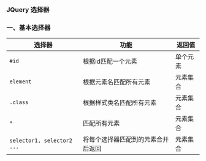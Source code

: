 ### JQuery 选择器
### 一、基本选择器
| 选择器        | 功能                   | 返回值   |
| -----------  | ----------------------| ------- |
| `#id    `   | 根据id匹配一个元素        | 单个元素 |
| `element`   | 根据元素名匹配所有元素     | 元素集合 |
| `.class `   | 根据样式类名匹配所有元素   | 元素集合 |
| `*`         | 匹配所有元素             | 元素集合 |
| `selector1, selector2 ...` | 将每个选择器匹配到的元素合并后返回 | 元素集合 |
